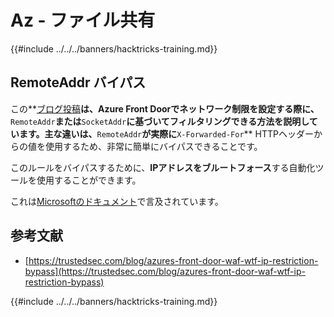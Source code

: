 # Az - ファイル共有

{{#include ../../../banners/hacktricks-training.md}}

## RemoteAddr バイパス

この**[ブログ投稿](https://trustedsec.com/blog/azures-front-door-waf-wtf-ip-restriction-bypass)**は、Azure Front Doorでネットワーク制限を設定する際に、**`RemoteAddr`**または**`SocketAddr`**に基づいてフィルタリングできる方法を説明しています。主な違いは、**`RemoteAddr`**が実際に**`X-Forwarded-For`** HTTPヘッダーからの値を使用するため、非常に簡単にバイパスできることです。

このルールをバイパスするために、**IPアドレスをブルートフォース**する自動化ツールを使用することができます。

これは[Microsoftのドキュメント](https://learn.microsoft.com/en-us/azure/web-application-firewall/afds/waf-front-door-configure-ip-restriction)で言及されています。


## 参考文献

- [https://trustedsec.com/blog/azures-front-door-waf-wtf-ip-restriction-bypass](https://trustedsec.com/blog/azures-front-door-waf-wtf-ip-restriction-bypass)

{{#include ../../../banners/hacktricks-training.md}}
